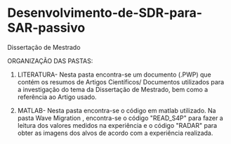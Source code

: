 # Desenvolvimento-de-SDR-para-SAR-passivo
Dissertação de Mestrado

ORGANIZAÇÃO DAS PASTAS:
 
 1. LITERATURA- Nesta pasta encontra-se um documento (.PWP) que contém os resumos de Artigos Científicos/ Documentos utilizados para a investigação do tema da Dissertação de Mestrado, bem como a referência ao Artigo usado.

2. MATLAB- Nesta pasta encontra-se o código em matlab utilizado. Na pasta Wave Migration , encontra-se o código "READ_S4P" para fazer a leitura dos valores medidos na experiência e o código "RADAR" para obter as imagens dos alvos de acordo com a experiência realizada.
